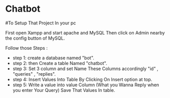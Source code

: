 # Chatbot

#To Setup That Project In your pc 

First open Xampp and start apache and MySQL Then click on Admin nearby the config button of MySQL.

Follow those Steps :

- step 1: create a database named "bot".
- step 2: then Create a table Named "chatbot".
- step 3: Set 3 column and set Name These Columns accordingly "id" , "queries" , "replies".
- step 4: Insert Values Into Table By Clicking On Insert option at top. 
- step 5: Write a value into value Column (What you Wanna Reply when you enter Your Query) Save That Values In table.
